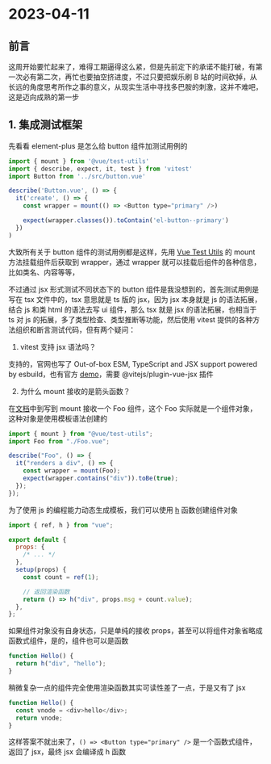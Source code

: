 # 2023-04-11

## 前言

这周开始要忙起来了，难得工期逼得这么紧，但是先前定下的承诺不能打破，有第一次必有第二次，再忙也要抽空挤进度，不过只要把娱乐刷 B 站的时间砍掉，从长远的角度思考所作之事的意义，从现实生活中寻找多巴胺的刺激，这并不难吧，这是迈向成熟的第一步

## 1. 集成测试框架

先看看 element-plus 是怎么给 button 组件加测试用例的

```javascript
import { mount } from '@vue/test-utils'
import { describe, expect, it, test } from 'vitest'
import Button from '../src/button.vue'

describe('Button.vue', () => {
  it('create', () => {
    const wrapper = mount(() => <Button type="primary" />)

    expect(wrapper.classes()).toContain('el-button--primary')
  })
)
```

大致所有关于 button 组件的测试用例都是这样，先用 [Vue Test Utils](https://v1.test-utils.vuejs.org/zh/) 的 mount 方法挂载组件后获取到 wrapper，通过 wrapper 就可以挂载后组件的各种信息，比如类名、内容等等，

不过通过 jsx 形式测试不同状态下的 button 组件是我没想到的，首先测试用例是写在 tsx 文件中的，tsx 意思就是 ts 版的 jsx，因为 jsx 本身就是 js 的语法拓展，结合 js 和类 html 的语法去写 ui 组件，那么 tsx 就是 jsx 的语法拓展，也相当于 ts 对 js 的拓展，多了类型检查、类型推断等功能，然后使用 vitest 提供的各种方法组织和断言测试代码，但有两个疑问：

1. vitest 支持 jsx 语法吗？

支持的，官网也写了 Out-of-box ESM, TypeScript and JSX support powered by esbuild，也有官方 [demo](https://github.com/vitest-dev/vitest/tree/main/examples/vue-jsx)，需要 @vitejs/plugin-vue-jsx 插件

2. 为什么 mount 接收的是箭头函数？

在[文档](https://v1.test-utils.vuejs.org/zh/api/#mount)中到写到 mount 接收一个 Foo 组件，这个 Foo 实际就是一个组件对象，这种对象是使用模板语法创建的

```javascript
import { mount } from "@vue/test-utils";
import Foo from "./Foo.vue";

describe("Foo", () => {
  it("renders a div", () => {
    const wrapper = mount(Foo);
    expect(wrapper.contains("div")).toBe(true);
  });
});
```

为了使用 js 的编程能力动态生成模板，我们可以使用 [h](https://cn.vuejs.org/guide/extras/render-function.html) 函数创建组件对象

```javascript
import { ref, h } from "vue";

export default {
  props: {
    /* ... */
  },
  setup(props) {
    const count = ref(1);

    // 返回渲染函数
    return () => h("div", props.msg + count.value);
  },
};
```

如果组件对象没有自身状态，只是单纯的接收 props，甚至可以将组件对象省略成函数式组件，是的，组件也可以是函数

```javascript
function Hello() {
  return h("div", "hello");
}
```

稍微复杂一点的组件完全使用渲染函数其实可读性差了一点，于是又有了 jsx

```javascript
function Hello() {
  const vnode = <div>hello</div>;
  return vnode;
}
```

这样答案不就出来了，`() => <Button type="primary" />` 是一个函数式组件，返回了 jsx，最终 jsx 会编译成 h 函数
